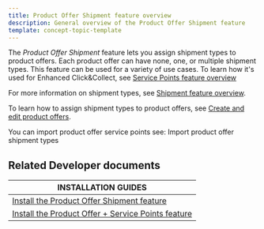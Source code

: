 ```yaml
---
title: Product Offer Shipment feature overview
description: General overview of the Product Offer Shipment feature
template: concept-topic-template
---
```


<!-- Must be moved to base shop after product offers are decoupled from MP @Valerii Pravoslavnyi -->

The *Product Offer Shipment* feature lets you assign shipment types to product offers. Each product offer can have none, one, or multiple shipment types. This feature can be used for a variety of use cases.
To learn how it's used for Enhanced Click&Collect, see [Service Points feature overview]()

For more information on shipment types, see [Shipment feature overview](/docs/pbc/all/carrier-management/202311.0/base-shop/shipment-feature-overview.html).

To learn how to assign shipment types to product offers, see [Create and edit product offers](/docs/pbc/all/offer-management/{{page.version}}/unified-commerce/unified-commerce-create-and-edit-product-offers.html).

You can import product offer service points see:
Import product offer shipment types

## Related Developer documents

| INSTALLATION GUIDES|
| -------------- |
| [Install the Product Offer Shipment feature](/docs/pbc/all/offer-management/202311.0/marketplace/install-and-upgrade/install-the-product-offer-shipment-feature.html) |
| [Install the Product Offer + Service Points feature](/docs/pbc/all/offer-management/202311.0/unified-commerce/install-and-upgrade/install-the-product-offer-service-points-feature.html) |
